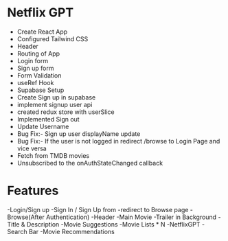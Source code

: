 # Netflix GPT

- Create React App
- Configured Tailwind CSS
- Header
- Routing of App
- Login form
- Sign up form
- Form Validation
- useRef Hook
- Supabase Setup
- Create Sign up in supabase
- implement signup user api
- created redux store with userSlice
- Implemented Sign out
- Update Username
- Bug Fix:- Sign up user displayName update
- Bug Fix:- If the user is not logged in redirect  /browse to Login Page and vice versa
- Fetch from TMDB movies
- Unsubscribed to the onAuthStateChanged callback

# Features
-Login/Sign up
    -Sign In / Sign Up from
    -redirect to Browse page
-Browse(After Authentication)
    -Header
    -Main Movie
        -Trailer in Background
        -Title & Description
        -Movie Suggestions
            -Movie Lists * N
-NetflixGPT
    -Search Bar
    -Movie Recommendations

